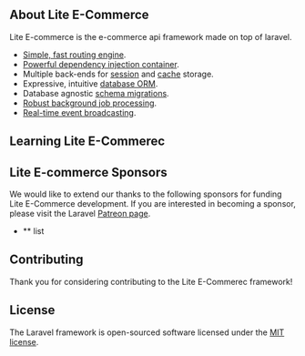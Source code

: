 ## About Lite E-Commerce

Lite E-commerce  is the e-commerce api framework made on top of laravel.

- [Simple, fast routing engine](https://laravel.com/docs/routing).
- [Powerful dependency injection container](https://laravel.com/docs/container).
- Multiple back-ends for [session](https://laravel.com/docs/session) and [cache](https://laravel.com/docs/cache) storage.
- Expressive, intuitive [database ORM](https://laravel.com/docs/eloquent).
- Database agnostic [schema migrations](https://laravel.com/docs/migrations).
- [Robust background job processing](https://laravel.com/docs/queues).
- [Real-time event broadcasting](https://laravel.com/docs/broadcasting).


## Learning Lite E-Commerec


## Lite E-commerce Sponsors

We would like to extend our thanks to the following sponsors for funding Lite E-Commerce development. If you are interested in becoming a sponsor, please visit the Laravel [Patreon page](https://patreon.com/taylorotwell).

- ** list
## Contributing

Thank you for considering contributing to the Lite E-Commerec framework! 
## License

The Laravel framework is open-sourced software licensed under the [MIT license](https://opensource.org/licenses/MIT).
